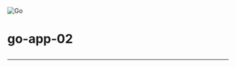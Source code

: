 ![Go](https://img.shields.io/badge/go-%2300ADD8.svg?style=for-the-badge&logo=go&logoColor=white)

# go-app-02

## 

---